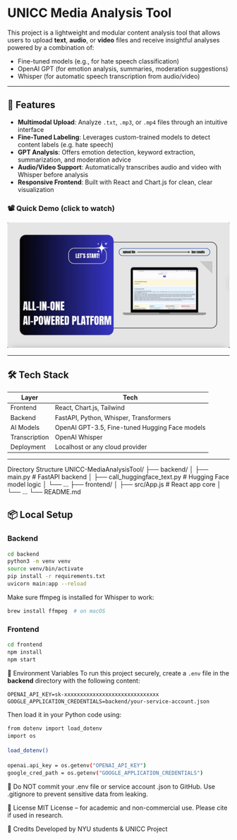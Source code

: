 #  UNICC Media Analysis Tool

This project is a lightweight and modular content analysis tool that allows users to upload **text**, **audio**, or **video** files and receive insightful analyses powered by a combination of:

-  Fine-tuned models (e.g., for hate speech classification)
-  OpenAI GPT (for emotion analysis, summaries, moderation suggestions)
-  Whisper (for automatic speech transcription from audio/video)

---

## 🚀 Features

- **Multimodal Upload**: Analyze `.txt`, `.mp3`, or `.mp4` files through an intuitive interface
- **Fine-Tuned Labeling**: Leverages custom-trained models to detect content labels (e.g. hate speech)
- **GPT Analysis**: Offers emotion detection, keyword extraction, summarization, and moderation advice
- **Audio/Video Support**: Automatically transcribes audio and video with Whisper before analysis
- **Responsive Frontend**: Built with React and Chart.js for clean, clear visualization

### 📽️ Quick Demo (click to watch)

<a href="https://raw.githubusercontent.com/siyi-ge/UNICC/main/ProductDemo.mp4">
  <img src="ProductDemo.png" alt="Watch the demo" width="640">
</a>

---

## 🛠️ Tech Stack

| Layer       | Tech                            |
|-------------|----------------------------------|
| Frontend    | React, Chart.js, Tailwind  |
| Backend     | FastAPI, Python, Whisper, Transformers |
| AI Models   | OpenAI GPT-3.5, Fine-tuned Hugging Face models |
| Transcription | OpenAI Whisper                 |
| Deployment  | Localhost or any cloud provider |

---

 Directory Structure
UNICC-MediaAnalysisTool/
├── backend/
│   ├── main.py                # FastAPI backend
│   ├── call_huggingface_text.py  # Hugging Face model logic
│   └── ...
├── frontend/
│   ├── src/App.js            # React app core
│   └── ...
└── README.md

## 📦 Local Setup

###  Backend

```bash
cd backend
python3 -m venv venv
source venv/bin/activate
pip install -r requirements.txt
uvicorn main:app --reload
```

Make sure ffmpeg is installed for Whisper to work:

```bash
brew install ffmpeg  # on macOS
```


###  Frontend

```bash
cd frontend
npm install
npm start
```

🔐 Environment Variables
To run this project securely, create a `.env` file in the **backend** directory with the following content:

```env
OPENAI_API_KEY=sk-xxxxxxxxxxxxxxxxxxxxxxxxxxxxxx
GOOGLE_APPLICATION_CREDENTIALS=backend/your-service-account.json
```

Then load it in your Python code using:

```bash
from dotenv import load_dotenv
import os

load_dotenv()

openai.api_key = os.getenv("OPENAI_API_KEY")
google_cred_path = os.getenv("GOOGLE_APPLICATION_CREDENTIALS")
```

🔐 Do NOT commit your .env file or service account .json to GitHub. Use .gitignore to prevent sensitive data from leaking.

📄 License
MIT License – for academic and non-commercial use. Please cite if used in research.

🙌 Credits
Developed by NYU students & UNICC Project

